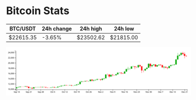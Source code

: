 # Bitcoin Stats

BTC/USDT|24h change|24h high|24h low|
|---|---|---|---|
|$22615.35|-3.65%|$23502.62|$21815.00|

<img src="./chart.svg">
